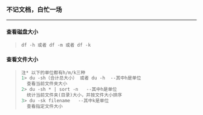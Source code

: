 ### 不记文档，白忙一场

------

#### 查看磁盘大小

> ```python
> df -h 或者 df -m 或者 df -k
> ```
>

#### 查看文件大小

> ```python
> 注* 以下的单位都有h/m/k三种
> 1> du -sh（合计总大小） 或者 du -h  --其中h是单位
> 	查看当前文件夹大小
> 2> du -sh * | sort -n   --其中h是单位
> 	统计当前文件夹(目录)大小，并按文件大小排序
> 3> du -sk filename   --其中k是单位
> 	查看指定文件大小
> ```
>







